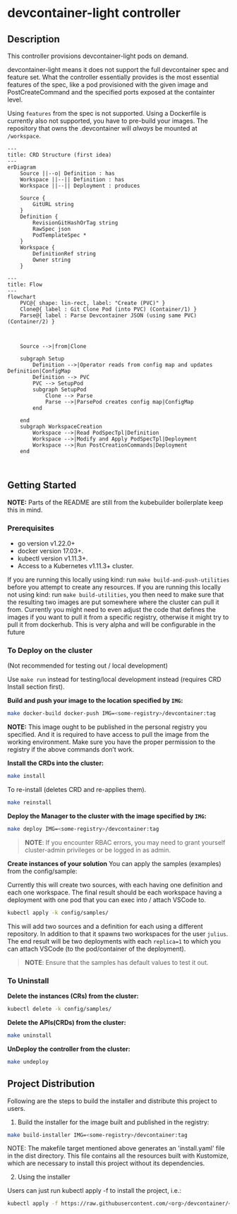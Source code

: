 # devcontainer-light controller

## Description
This controller provisions devcontainer-light pods on demand.

devcontainer-light means it does not support the full devcontainer spec and feature set.
What the controller essentially provides is the most essential features of the spec,
like a pod provisioned with the given image and PostCreateCommand and the specified ports exposed at the containter
level.

Using `features` from the spec is not supported.
Using a Dockerfile is currently also not supported, you have to pre-build your images.
The repository that owns the .devcontainer will _always_ be mounted at `/workspace`.

```mermaid
---
title: CRD Structure (first idea)
---
erDiagram
    Source ||--o| Definition : has
    Workspace ||--|| Definition : has
    Workspace ||--|| Deployment : produces

	Source {
		GitURL string
	}
	Definition {
		RevisionGitHashOrTag string
		RawSpec json
		PodTemplateSpec *
	}
	Workspace {
		DefinitionRef string
		Owner string
	}

```


```mermaid
---
title: Flow
---
flowchart
	PVC@{ shape: lin-rect, label: "Create (PVC)" }
	Clone@{ label : Git Clone Pod (into PVC) (Container/1) }
	Parse@{ label : Parse Devcontainer JSON (using same PVC) (Container/2) }

	 

	Source -->|from|Clone

	subgraph Setup
		Definition -->|Operator reads from config map and updates Definition|ConfigMap
		Definition --> PVC
		PVC --> SetupPod
		subgraph SetupPod
			Clone --> Parse
			Parse -->|ParsePod creates config map|ConfigMap
		end
		
	end
	subgraph WorkspaceCreation
		Workspace -->|Read PodSpecTpl|Definition
		Workspace -->|Modify and Apply PodSpecTpl|Deployment
		Workspace -->|Run PostCreationCommands|Deployment
	end
	
    

```

## Getting Started

**NOTE:** Parts of the README are still from the kubebuilder boilerplate keep this in mind.

### Prerequisites
- go version v1.22.0+
- docker version 17.03+.
- kubectl version v1.11.3+.
- Access to a Kubernetes v1.11.3+ cluster.

If you are running this locally using kind: run `make build-and-push-utilities` before you attempt to create any resources.
If you are running this locally not using kind: run `make build-utilities`, you then need to make sure that the resulting two images are put somewhere where the cluster can pull it from.
Currently you might need to even adjust the code that defines the images if you want to pull it from a specific registry, otherwise it might try to pull it from dockerhub.
This is very alpha and will be configurable in the future

### To Deploy on the cluster

(Not recommended for testing out / local development)

Use `make run` instead for testing/local development instead (requires CRD Install section first).

**Build and push your image to the location specified by `IMG`:**

```sh
make docker-build docker-push IMG=<some-registry>/devcontainer:tag
```

**NOTE:** This image ought to be published in the personal registry you specified.
And it is required to have access to pull the image from the working environment.
Make sure you have the proper permission to the registry if the above commands don’t work.

**Install the CRDs into the cluster:**

```sh
make install
```

To re-install (deletes CRD and re-applies them).

```sh
make reinstall
```

**Deploy the Manager to the cluster with the image specified by `IMG`:**

```sh
make deploy IMG=<some-registry>/devcontainer:tag
```

> **NOTE**: If you encounter RBAC errors, you may need to grant yourself cluster-admin
privileges or be logged in as admin.

**Create instances of your solution**
You can apply the samples (examples) from the config/sample:

Currently this will create two sources, with each having one definition and each one workspace.
The final result should be each workspace having a deployment with one pod that you can exec into / attach VSCode to.

```sh
kubectl apply -k config/samples/
```

This will add two sources and a definition for each using a different repository.
In addition to that it spawns two workspaces for the user `julius`.
The end result will be two deployments with each `replica=1` to which you can attach VSCode (to the pod/container of the deployment).

>**NOTE**: Ensure that the samples has default values to test it out.

### To Uninstall
**Delete the instances (CRs) from the cluster:**

```sh
kubectl delete -k config/samples/
```

**Delete the APIs(CRDs) from the cluster:**

```sh
make uninstall
```

**UnDeploy the controller from the cluster:**

```sh
make undeploy
```

## Project Distribution

Following are the steps to build the installer and distribute this project to users.

1. Build the installer for the image built and published in the registry:

```sh
make build-installer IMG=<some-registry>/devcontainer:tag
```

NOTE: The makefile target mentioned above generates an 'install.yaml'
file in the dist directory. This file contains all the resources built
with Kustomize, which are necessary to install this project without
its dependencies.

2. Using the installer

Users can just run kubectl apply -f <URL for YAML BUNDLE> to install the project, i.e.:

```sh
kubectl apply -f https://raw.githubusercontent.com/<org>/devcontainer/<tag or branch>/dist/install.yaml
```
